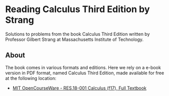 # Reading Calculus Third Edition by Strang

Solutions to problems from the book Calculus Third Edition written by Professor Gilbert Strang at Massachusetts Institute of Technology.

## About

The book comes in various formats and editions. Here we rely on a e-book version in PDF format, named Calculus Third Edition, made available for free at the following location:

- [MIT OpenCourseWare - RES.18-001 Calculus (f17), Full Textbook](https://ocw.mit.edu/courses/res-18-001-calculus-fall-2023/resources/mitres_18_001_f17_full_book_pdf/)
